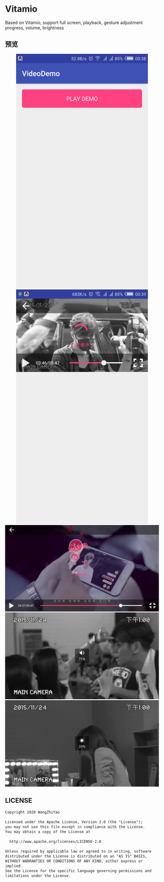 # Vitamio
Based on Vitamio, support full screen, playback, gesture adjustment progress, volume, brightness

## 预览
<div align="center">
    <img src="/screenshot/Screenshot_2018-01-14-00-38-35.png" height="768px">
    <img src="/screenshot/Screenshot_2018-01-14-00-39-03.png" height="768px">
</div>

<div align="center">
    <img src="/screenshot/Screenshot_2018-01-14-00-39-35.png">
    <img src="/screenshot/Screenshot_2018-01-14-01-07-23.png">
    <img src="/screenshot/Screenshot_2018-01-14-01-07-33.png">
</div>

## LICENSE
    Copyright 2020 WangZhiYao

    Licensed under the Apache License, Version 2.0 (the "License");
    you may not use this file except in compliance with the License.
    You may obtain a copy of the License at

      http://www.apache.org/licenses/LICENSE-2.0

    Unless required by applicable law or agreed to in writing, software
    distributed under the License is distributed on an "AS IS" BASIS,
    WITHOUT WARRANTIES OR CONDITIONS OF ANY KIND, either express or implied.
    See the License for the specific language governing permissions and
    limitations under the License.
    
